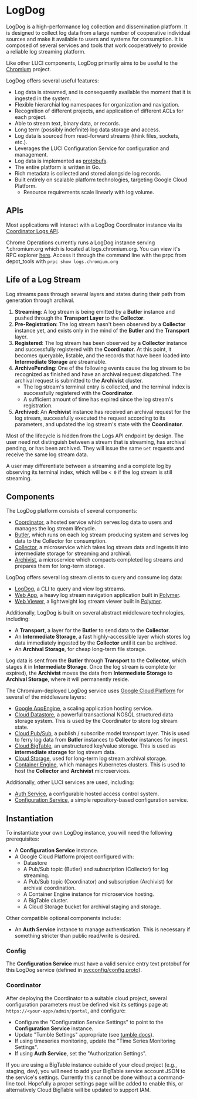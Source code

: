 LogDog
======

LogDog is a high-performance log collection and dissemination platform. It is
designed to collect log data from a large number of cooperative individual
sources and make it available to users and systems for consumption. It is
composed of several services and tools that work cooperatively to provide a
reliable log streaming platform.

Like other LUCI components, LogDog primarily aims to be useful to the
[Chromium](https://www.chromium.org/) project.

LogDog offers several useful features:

* Log data is streamed, and is consequently available the moment that it is
  ingested in the system.
* Flexible hierarchial log namespaces for organization and navigation.
* Recognition of different projects, and application of different ACLs for each
  project.
* Able to stream text, binary data, or records.
* Long term (possibly indefinite) log data storage and access.
* Log data is sourced from read-forward streams (think files, sockets, etc.).
* Leverages the LUCI Configuration Service for configuration and management.
* Log data is implemented as [protobufs](api/logpb/log.proto).
* The entire platform is written in Go.
* Rich metadata is collected and stored alongside log records.
* Built entirely on scalable platform technologies, targeting Google Cloud
  Platform.
  * Resource requirements scale linearly with log volume.


## APIs

Most applications will interact with a LogDog Coordinator instance via its
[Coordinator Logs API](api/endpoints/coordinator/logs/v1).

Chrome Operations currently runs a LogDog instance serving *.chromium.org
which is located at logs.chromium.org. You can view it's RPC explorer
[here](https://logs.chromium.org/rpcexplorer/services/).
Access it through the command line with the prpc from depot_tools with
`prpc show logs.chromium.org`

## Life of a Log Stream

Log streams pass through several layers and states during their path from
generation through archival.

1. **Streaming**: A log stream is being emitted by a **Butler** instance and
   pushed through the **Transport Layer** to the **Collector**.
  1. **Pre-Registration**: The log stream hasn't been observed by a
     **Collector** instance yet, and exists only in the mind of the **Butler**
     and the **Transport** layer.
  1. **Registered**: The log stream has been observed by a **Collector**
     instance and successfully registered with the **Coordinator**. At this
     point, it becomes queryable, listable, and the records that have been
     loaded into **Intermediate Storage** are streamable.
1. **ArchivePending**: One of the following events cause the log stream to be
   recognized as finished and have an archival request dispatched. The archival
   request is submitted to the **Archivist** cluster.
   * The log stream's terminal entry is collected, and the terminal index is
     successfully registered with the **Coordinator**.
   * A sufficient amount of time has expired since the log stream's
     registration.
1. **Archived**: An **Archivist** instance has received an archival request for
   the log stream, successfully executed the request according to its
   parameters, and updated the log stream's state with the **Coordinator**.


Most of the lifecycle is hidden from the Logs API endpoint by design. The user
need not distinguish between a stream that is streaming, has archival pending,
or has been archived. They will issue the same `Get` requests and receive the
same log stream data.

A user may differentiate between a streaming and a complete log by observing its
terminal index, which will be `< 0` if the log stream is still streaming.


## Components

The LogDog platform consists of several components:

* [Coordinator](appengine/coordinator), a hosted service which serves log data
  to users and manages the log stream lifecycle.
* [Butler](client/cmd/logdog_butler), which runs on each log stream producing
  system and serves log data to the Collector for consumption.
* [Collector](server/cmd/logdog_collector), a microservice which takes log
  stream data and ingests it into intermediate storage for streaming and
  archival.
* [Archivist](server/cmd/logdog_archivist), a microservice which compacts
  completed log streams and prepares them for long-term storage.

LogDog offers several log stream clients to query and consume log data:

* [LogDog](client/cmd/logdog), a CLI to query and view log streams.
* [Web App](/web/apps/logdog-app), a heavy log stream navigation
  application built in [Polymer](https://www.polymer-project.org).
* [Web Viewer](/web/apps/logdog-view), a lightweight log stream viewer built in
  [Polymer](https://www.polymer-project.org).

Additionally, LogDog is built on several abstract middleware technologies,
including:

* A **Transport**, a layer for the **Butler** to send data to the **Collector**.
* An **Intermediate Storage**, a fast highly-accessible layer which stores log
  data immediately ingested by the **Collector** until it can be archived.
* An **Archival Storage**, for cheap long-term file storage.

Log data is sent from the **Butler** through **Transport** to the **Collector**,
which stages it in **Intermediate Storage**. Once the log stream is complete
(or expired), the **Archivist** moves the data from **Intermediate Storage** to
**Archival Storage**, where it will permanently reside.

The Chromium-deployed LogDog service uses
[Google Cloud Platform](https://cloud.google.com/) for several of the middleware
layers:

* [Google AppEngine](https://cloud.google.com/appengine), a scaling application
  hosting service.
* [Cloud Datastore](https://cloud.google.com/datastore/), a powerful
  transactional NOSQL structured data storage system. This is used by the
  Coordinator to store log stream state.
* [Cloud Pub/Sub](https://cloud.google.com/pubsub/), a publish / subscribe model
  transport layer. This is used to ferry log data from **Butler** instances to
  **Collector** instances for ingest.
* [Cloud BigTable](https://cloud.google.com/bigtable/), an unstructured
  key/value storage. This is used as **intermediate storage** for log stream
  data.
* [Cloud Storage](https://cloud.google.com/storage/), used for long-term log
  stream archival storage.
* [Container Engine](https://cloud.google.com/container-engine/), which manages
  Kubernetes clusters. This is used to host the **Collector** and **Archivist**
  microservices.

Additionally, other LUCI services are used, including:

* [Auth Service](https://github.com/luci/luci-py/tree/master/appengine/auth_service),
  a configurable hosted access control system.
* [Configuration Service](https://github.com/luci/luci-py/tree/master/appengine/config_service),
  a simple repository-based configuration service.

## Instantiation

To instantiate your own LogDog instance, you will need the following
prerequisites:

* A **Configuration Service** instance.
* A Google Cloud Platform project configured with:
  * Datastore
  * A Pub/Sub topic (Butler) and subscription (Collector) for log streaming.
  * A Pub/Sub topic (Coordinator) and subscription (Archivist) for archival
    coordination.
  * A Container Engine instance for microservice hosting.
  * A BigTable cluster.
  * A Cloud Storage bucket for archival staging and storage.

Other compatible optional components include:

* An **Auth Service** instance to manage authentication. This is necessary if
  something stricter than public read/write is desired.

### Config

The **Configuration Service** must have a valid service entry text protobuf for
this LogDog service (defined in
[svcconfig/config.proto](api/config/svcconfig/config.proto)).

### Coordinator

After deploying the Coordinator to a suitable cloud project, several
configuration parameters must be defined visit its settings page at:
`https://<your-app>/admin/portal`, and configure:

* Configure the "Configuration Service Settings" to point to the **Configuration
  Service** instance.
* Update "Tumble Settings" appropriate (see [tumble docs](/tumble)).
* If using timeseries monitoring, update the "Time Series Monitoring Settings".
* If using **Auth Service**, set the "Authorization Settings".

If you are using a BigTable instance outside of your cloud project (e.g.,
staging, dev), you will need to add your BigTable service account JSON to the
service's settings. Currently this cannot be done without a command-line tool.
Hopefully a proper settings page will be added to enable this, or alternatively
Cloud BigTable will be updated to support IAM.
